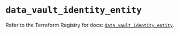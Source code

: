 # `data_vault_identity_entity`

Refer to the Terraform Registry for docs: [`data_vault_identity_entity`](https://registry.terraform.io/providers/hashicorp/vault/4.4.0/docs/data-sources/identity_entity).

